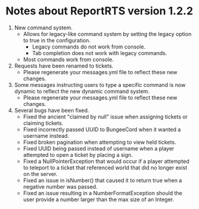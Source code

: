 Notes about ReportRTS version 1.2.2
====================

1. New command system.
    * Allows for legacy-like command system by setting the legacy option to true in the configuration.
        * Legacy commands do not work from console.
        * Tab completion does not work with legacy commands.
    * Most commands work from console.
2. Requests have been renamed to tickets.
    * Please regenerate your messages.yml file to reflect these new changes.
3. Some messages instructing users to type a specific command is now dynamic to reflect the new dynamic command system.
    * Please regenerate your messages.yml file to reflect these new changes.
4. Several bugs have been fixed.
    * Fixed the ancient "claimed by null" issue when assigning tickets or claiming tickets.
    * Fixed incorrectly passed UUID to BungeeCord when it wanted a username instead.
    * Fixed broken pagination when attempting to view held tickets.
    * Fixed UUID being passed instead of username when a player attempted to open a ticket by placing a sign.
    * Fixed a NullPointerException that would occur if a player attempted to teleport to a ticket that referenced world that did no longer exist on the server.
    * Fixed an issue in isNumber() that caused it to return true when a negative number was passed.
    * Fixed an issue resulting in a NumberFormatException should the user provide a number larger than the max size of an Integer.
